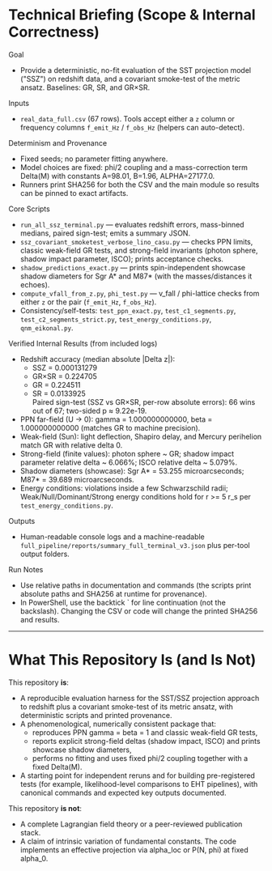 # Technical Briefing (Scope & Internal Correctness)

Goal
- Provide a deterministic, no-fit evaluation of the SST projection model ("SSZ") on redshift data, and a covariant smoke-test of the metric ansatz. Baselines: GR, SR, and GR×SR.

Inputs
- `real_data_full.csv` (67 rows). Tools accept either a `z` column or frequency columns `f_emit_Hz` / `f_obs_Hz` (helpers can auto-detect).

Determinism and Provenance
- Fixed seeds; no parameter fitting anywhere.
- Model choices are fixed: phi/2 coupling and a mass-correction term Delta(M) with constants A=98.01, B=1.96, ALPHA=27177.0.
- Runners print SHA256 for both the CSV and the main module so results can be pinned to exact artifacts.

Core Scripts
- `run_all_ssz_terminal.py` — evaluates redshift errors, mass-binned medians, paired sign-test; emits a summary JSON.
- `ssz_covariant_smoketest_verbose_lino_casu.py` — checks PPN limits, classic weak-field GR tests, and strong-field invariants (photon sphere, shadow impact parameter, ISCO); prints acceptance checks.
- `shadow_predictions_exact.py` — prints spin-independent showcase shadow diameters for Sgr A* and M87* (with the masses/distances it echoes).
- `compute_vfall_from_z.py`, `phi_test.py` — v_fall / phi-lattice checks from either `z` or the pair (`f_emit_Hz`, `f_obs_Hz`).
- Consistency/self-tests: `test_ppn_exact.py`, `test_c1_segments.py`, `test_c2_segments_strict.py`, `test_energy_conditions.py`, `qnm_eikonal.py`.

Verified Internal Results (from included logs)
- Redshift accuracy (median absolute |Delta z|):
  - SSZ = 0.000131279
  - GR×SR = 0.224705
  - GR = 0.224511
  - SR = 0.0133925  
  Paired sign-test (SSZ vs GR×SR, per-row absolute errors): 66 wins out of 67; two-sided p ≈ 9.22e-19.
- PPN far-field (U -> 0): gamma = 1.000000000000, beta = 1.000000000000 (matches GR to machine precision).
- Weak-field (Sun): light deflection, Shapiro delay, and Mercury perihelion match GR with relative delta 0.
- Strong-field (finite values): photon sphere ~ GR; shadow impact parameter relative delta ~ 6.066%; ISCO relative delta ~ 5.079%.
- Shadow diameters (showcase): Sgr A* = 53.255 microarcseconds; M87* = 39.689 microarcseconds.
- Energy conditions: violations inside a few Schwarzschild radii; Weak/Null/Dominant/Strong energy conditions hold for r >= 5 r_s per `test_energy_conditions.py`.

Outputs
- Human-readable console logs and a machine-readable `full_pipeline/reports/summary_full_terminal_v3.json` plus per-tool output folders.

Run Notes
- Use relative paths in documentation and commands (the scripts print absolute paths and SHA256 at runtime for provenance).
- In PowerShell, use the backtick ` for line continuation (not the backslash). Changing the CSV or code will change the printed SHA256 and results.

---

# What This Repository Is (and Is Not)

This repository **is**:
- A reproducible evaluation harness for the SST/SSZ projection approach to redshift plus a covariant smoke-test of its metric ansatz, with deterministic scripts and printed provenance.
- A phenomenological, numerically consistent package that:
  - reproduces PPN gamma = beta = 1 and classic weak-field GR tests,
  - reports explicit strong-field deltas (shadow impact, ISCO) and prints showcase shadow diameters,
  - performs no fitting and uses fixed phi/2 coupling together with a fixed Delta(M).
- A starting point for independent reruns and for building pre-registered tests (for example, likelihood-level comparisons to EHT pipelines), with canonical commands and expected key outputs documented.

This repository **is not**:
- A complete Lagrangian field theory or a peer-reviewed publication stack.
- A claim of intrinsic variation of fundamental constants. The code implements an effective projection via alpha_loc or P(N, phi) at fixed alpha_0.

